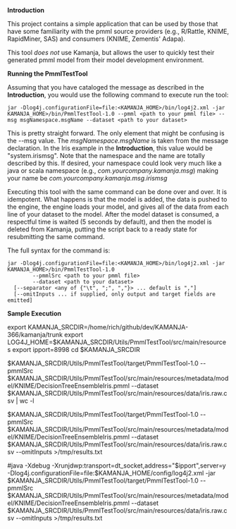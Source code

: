 **Introduction**

This project contains a simple application that can be used by those that have some familiarity with the pmml source providers (e.g., R/Rattle, KNIME, RapidMiner, SAS) and consumers (KNIME, Zementis' Adapa).

This tool *does not* use Kamanja, but allows the user to quickly test their generated pmml model from their model development environment.


**Running the PmmlTestTool**

Assuming that you have cataloged the message as described in the **Introduction**, you would use the following command to execute run the tool:

    jar -Dlog4j.configurationFile=file:<KAMANJA_HOME>/bin/log4j2.xml -jar KAMANJA_HOME>/bin/PmmlTestTool-1.0 --pmml <path to your pmml file> --msg msgNamespace.msgName --dataset <path to your dataset>

This is pretty straight forward.  The only element that might be confusing is the --msg value.  The *msgNamespace.msgName* is taken from the message declaration.  In the Iris example in the **Introduction**, this value would be "system.irismsg".  Note that the namespace and the name are totally described by this. If desired, your namespace could look very much like a java or scala namespace (e.g., *com.yourcompany.kamanja.msg*) making your name be *com.yourcompany.kamanja.msg.irismsg*

Executing this tool with the same command can be done over and over.  It is idempotent.  What happens is that the model is added, the data is pushed to the engine, the engine loads your model, and gives all of the data from each line of your dataset to the model.  After the model dataset is consumed, a respectful time is waited (5 seconds by default), and then the model is deleted from Kamanja, putting the script back to a ready state for resubmitting the same command.

The full syntax for the command is:

	jar -Dlog4j.configurationFile=file:<KAMANJA_HOME>/bin/log4j2.xml -jar KAMANJA_HOME>/bin/PmmlTestTool-1.0 
			--pmmlSrc <path to your pmml file> 
			--dataset <path to your dataset>
      [--separator <any of {"\t", ";", ","}> ... default is ","]
      [--omitInputs ... if supplied, only output and target fields are emitted]


**Sample Execution**

export KAMANJA_SRCDIR=/home/rich/github/dev/KAMANJA-366/kamanja/trunk
export LOG4J_HOME=$KAMANJA_SRCDIR/Utils/PmmlTestTool/src/main/resources
export ipport=8998
cd $KAMANJA_SRCDIR

$KAMANJA_SRCDIR/Utils/PmmlTestTool/target/PmmlTestTool-1.0 --pmmlSrc $KAMANJA_SRCDIR/Utils/PmmlTestTool/src/main/resources/metadata/model/KNIME/DecisionTreeEnsembleIris.pmml --dataset $KAMANJA_SRCDIR/Utils/PmmlTestTool/src/main/resources/data/iris.raw.csv | wc -l

$KAMANJA_SRCDIR/Utils/PmmlTestTool/target/PmmlTestTool-1.0 --pmmlSrc $KAMANJA_SRCDIR/Utils/PmmlTestTool/src/main/resources/metadata/model/KNIME/DecisionTreeEnsembleIris.pmml --dataset $KAMANJA_SRCDIR/Utils/PmmlTestTool/src/main/resources/data/iris.raw.csv --omitInputs >/tmp/results.txt

#java -Xdebug -Xrunjdwp:transport=dt_socket,address="$ipport",server=y -Dlog4j.configurationFile=file:$KAMANJA_HOME/config/log4j2.xml -jar $KAMANJA_SRCDIR/Utils/PmmlTestTool/target/PmmlTestTool-1.0 --pmmlSrc $KAMANJA_SRCDIR/Utils/PmmlTestTool/src/main/resources/metadata/model/KNIME/DecisionTreeEnsembleIris.pmml --dataset $KAMANJA_SRCDIR/Utils/PmmlTestTool/src/main/resources/data/iris.raw.csv --omitInputs >/tmp/results.txt
